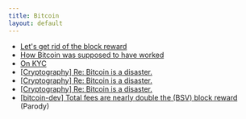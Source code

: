```yaml
---
title: Bitcoin
layout: default
---
```


- [Let's get rid of the block reward](/bitcoin/7.txt)
- [How Bitcoin was supposed to have worked](/bitcoin/1.txt)
- [On KYC](/bitcoin/2.txt)
- [[Cryptography] Re: Bitcoin is a disaster.](/bitcoin/3.txt)
- [[Cryptography] Re: Bitcoin is a disaster.](/bitcoin/4.txt)
- [[Cryptography] Re: Bitcoin is a disaster.](/bitcoin/5.txt)
- [[bitcoin-dev] Total fees are nearly double the (BSV) block reward](/bitcoin/6.txt) (Parody)
